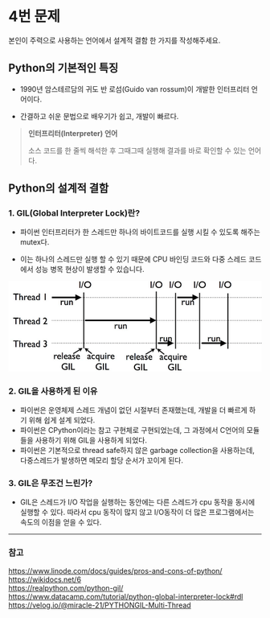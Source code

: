 # 4번 문제
본인이 주력으로 사용하는 언어에서 설계적 결함 한 가지를 작성해주세요.

## Python의 기본적인 특징
- 1990년 암스테르담의 귀도 반 로섬(Guido van rossum)이 개발한 인터프리터 언어이다.

- 간결하고 쉬운 문법으로 배우기가 쉽고, 개발이 빠르다.

> <strong>인터프리터(Interpreter) 언어</strong>
>
> 소스 코드를 한 줄씩 해석한 후 그때그때 실행해 결과를 바로 확인할 수 있는 언어다.

## Python의 설계적 결함
### 1. GIL(Global Interpreter Lock)란?
- 파이썬 인터프리터가 한 스레드만 하나의 바이트코드를 실행 시킬 수 있도록 해주는 mutex다.

- 이는 하나의 스레드만 실행 할 수 있기 때문에 CPU 바인딩 코드와 다중 스레드 코드에서 성능 병목 현상이 발생할 수 있습니다.

![gil](img/gil.png)

### 2. GIL을 사용하게 된 이유
- 파이썬은 운영체제 스레드 개념이 없던 시절부터 존재했는데, 개발을 더 빠르게 하기 위해 쉽게 설계 되었다.
- 파이썬은 CPython이라는 참고 구현체로 구현되었는데, 그 과정에서 C언어의 모듈들을 사용하기 위해 GIL을 사용하게 되었다.
- 파이썬은 기본적으로 thread safe하지 않은 garbage collection을 사용하는데, 다중스레드가 발생하면 메모리 할당 순서가 꼬이게 된다.

### 3. GIL은 무조건 느린가?
- GIL은 스레드가 I/O 작업을 실행하는 동안에는 다른 스레드가 cpu 동작을 동시에 실행할 수 있다. 따라서 cpu 동작이 많지 않고 I/O동작이 더 많은 프로그램에서는 속도의 이점을 얻을 수 있다.

---
### 참고
https://www.linode.com/docs/guides/pros-and-cons-of-python/
<br>
https://wikidocs.net/6
<br>
https://realpython.com/python-gil/
<br>
https://www.datacamp.com/tutorial/python-global-interpreter-lock#rdl
<br>
https://velog.io/@miracle-21/PYTHONGIL-Multi-Thread